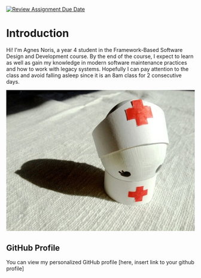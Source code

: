 [![Review Assignment Due Date](https://classroom.github.com/assets/deadline-readme-button-22041afd0340ce965d47ae6ef1cefeee28c7c493a6346c4f15d667ab976d596c.svg)](https://classroom.github.com/a/LQr4ft17)
# Introduction
Hi! I'm Agnes Noris, a year 4 student in the Framework-Based Software Design and Development course. 
By the end of the course, I expect to learn as well as gain my knowledge in modern software maintenance practices and how to work with legacy systems.
Hopefully I can pay attention to the class and avoid falling asleep since it is an 8am class for 2 consecutive days.

![My Image](eggnurse.jpg)  <!-- Link to the uploaded image -->

## GitHub Profile

You can view my personalized GitHub profile [here, insert link to your github profile]

